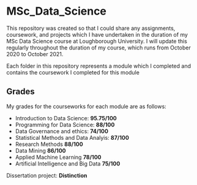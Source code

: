 # MSc_Data_Science
This repository was created so that I could share any assignments, coursework, and projects which I have undertaken in the duration of my MSc Data Science course at Loughborough University.
I will update this regularly throughout the duration of my course, which runs from October 2020 to October 2021.

Each folder in this repository represents a module which I completed and contains the coursework I completed for this module

## Grades

My grades for the courseworks for each module are as follows:
- Introduction to Data Science: **95.75/100**
- Programming for Data Science: **88/100**
- Data Governance and ethics: **74/100**
- Statistical Methods and Data Analyis: **87/100**
- Research Methods **88/100**
- Data Mining **86/100**
- Applied Machine Learning **78/100**
- Artificial Intelligence and Big Data **75/100**

Dissertation project: **Distinction**
